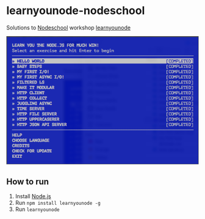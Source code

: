 # learnyounode-nodeschool

Solutions to [Nodeschool](https://nodeschool.io/) workshop [learnyounode](https://github.com/workshopper/learnyounode)

![Workshop Exercises](learnyounode.png)

## How to run

1. Install [Node.js](https://nodejs.org/)
2. Run `npm install learnyounode -g`
3. Run `learnyounode`
